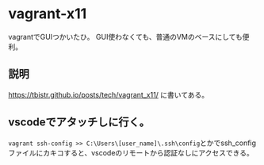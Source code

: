 # vagrant-x11
vagrantでGUIつかいたひ。
GUI使わなくても、普通のVMのベースにしても便利。

## 説明
https://tbistr.github.io/posts/tech/vagrant_x11/ に書いてある。

## vscodeでアタッチしに行く。
`vagrant ssh-config >> C:\Users\[user_name]\.ssh\config`とかでssh_configファイルにカキコすると、vscodeのリモートから認証なしにアクセスできる。
